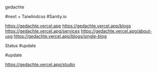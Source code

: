gedachte

#next + Taiwlindcss
#Sanity.io


https://gedachte.vercel.app
https://gedachte.vercel.app/blogs
https://gedachte.vercel.apg/services
https://gedachte.vercel.apg/about-usg
https://gedachte.vercel.app/blogs/single-blog

Status
#update

#update

https://gedachte.vercel.app/studio